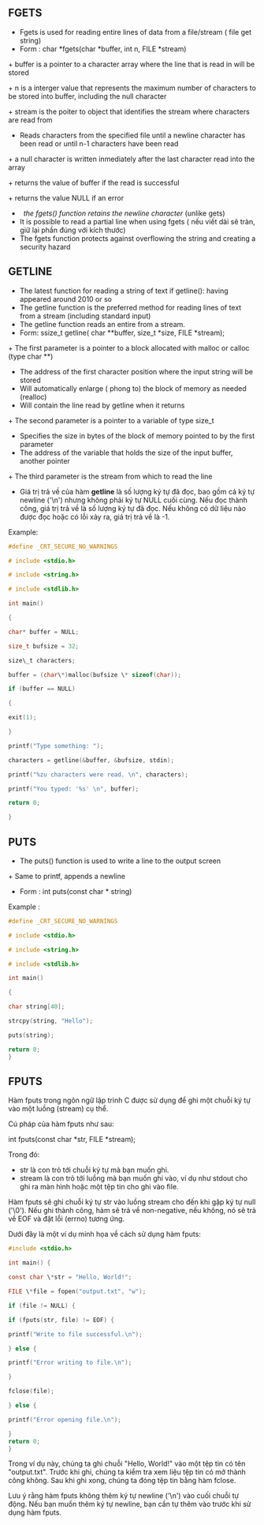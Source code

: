 ## FGETS

- Fgets is used for reading entire lines of data from a file/stream ( file get string)
- Form : char \*fgets(char \*buffer, int n, FILE \*stream)

\+ buffer is a pointer to a character array where the line that is read in will be stored

\+ n is a interger value that represents the maximum number of characters to be stored into buffer, including the null character

\+ stream is the poiter to object that identifies the stream where characters are read from

- Reads characters from the specified file until a newline character has been read or until n-1 characters have been read

\+ a null character is written inmediately after the last character read into the array

\+ returns the value of buffer if the read is successful

\+ returns the value NULL if an error

- ` `*the fgets() function retains the newline character* (unlike gets)
- It is possible to read a partial line when using fgets ( nếu viết dài sẽ tràn, giữ lại phần đúng với kích thước)
- The fgets function protects against overflowing the string and creating a security hazard

## GETLINE

- The latest function for reading a string of text if getline(): having appeared around 2010 or so
- The getline function is the preferred method for reading lines of text from a stream (including standard input)
- The getline function reads an entire from a stream.
- Form: ssize\_t getline( char \*\*buffer, size\_t \*size, FILE \*stream);

\+ The first parameter is a pointer to a block allocated with malloc or calloc (type char \*\*)

- The address of the first character position where the input string will be stored
- Will automatically enlarge ( phong to) the block of memory as needed (realloc)
- Will contain the line read by getline when it returns

\+ The second parameter is a pointer to a variable of type size\_t

- Specifies the size in bytes of the block of memory pointed to by the first parameter
- The address of the variable that holds the size of the input buffer, another pointer

\+ The third parameter is the stream from which to read the line 

- Giá trị trả về của hàm **getline** là số lượng ký tự đã đọc, bao gồm cả ký tự newline ('\n') nhưng không phải ký tự NULL cuối cùng. Nếu đọc thành công, giá trị trả về là số lượng ký tự đã đọc. Nếu không có dữ liệu nào được đọc hoặc có lỗi xảy ra, giá trị trả về là -1.

Example: 
```c
#define _CRT_SECURE_NO_WARNINGS

# include <stdio.h>

# include <string.h>

# include <stdlib.h>

int main()

{

char* buffer = NULL;

size_t bufsize = 32;

size\_t characters;

buffer = (char\*)malloc(bufsize \* sizeof(char));

if (buffer == NULL)

{

exit(1);

}

printf("Type something: ");

characters = getline(&buffer, &bufsize, stdin);

printf("%zu characters were read. \n", characters);

printf("You typed: '%s' \n", buffer);

return 0;

}
```

## PUTS 

- The puts() function is used to write a line to the output screen

\+ Same to printf, appends a newline

- Form : int puts(const char \* string)

Example :
```c
#define _CRT_SECURE_NO_WARNINGS

# include <stdio.h>

# include <string.h>

# include <stdlib.h>

int main()

{

char string[40];

strcpy(string, "Hello");

puts(string);

return 0;
}
```

## FPUTS

Hàm fputs trong ngôn ngữ lập trình C được sử dụng để ghi một chuỗi ký tự vào một luồng (stream) cụ thể.

Cú pháp của hàm fputs như sau:

int fputs(const char \*str, FILE \*stream);

Trong đó:

- str là con trỏ tới chuỗi ký tự mà bạn muốn ghi.
- stream là con trỏ tới luồng mà bạn muốn ghi vào, ví dụ như stdout cho ghi ra màn hình hoặc một tệp tin cho ghi vào file.

Hàm fputs sẽ ghi chuỗi ký tự str vào luồng stream cho đến khi gặp ký tự null ('\0'). Nếu ghi thành công, hàm sẽ trả về non-negative, nếu không, nó sẽ trả về EOF và đặt lỗi (errno) tương ứng.

Dưới đây là một ví dụ minh họa về cách sử dụng hàm fputs:
```c
#include <stdio.h>

int main() {

const char \*str = "Hello, World!";

FILE \*file = fopen("output.txt", "w");

if (file != NULL) {

if (fputs(str, file) != EOF) {

printf("Write to file successful.\n");

} else {

printf("Error writing to file.\n");

}

fclose(file);

} else {

printf("Error opening file.\n");

}
return 0;
}
```

Trong ví dụ này, chúng ta ghi chuỗi "Hello, World!" vào một tệp tin có tên "output.txt". Trước khi ghi, chúng ta kiểm tra xem liệu tệp tin có mở thành công không. Sau khi ghi xong, chúng ta đóng tệp tin bằng hàm fclose.

Lưu ý rằng hàm fputs không thêm ký tự newline ('\n') vào cuối chuỗi tự động. Nếu bạn muốn thêm ký tự newline, bạn cần tự thêm vào trước khi sử dụng hàm fputs.








